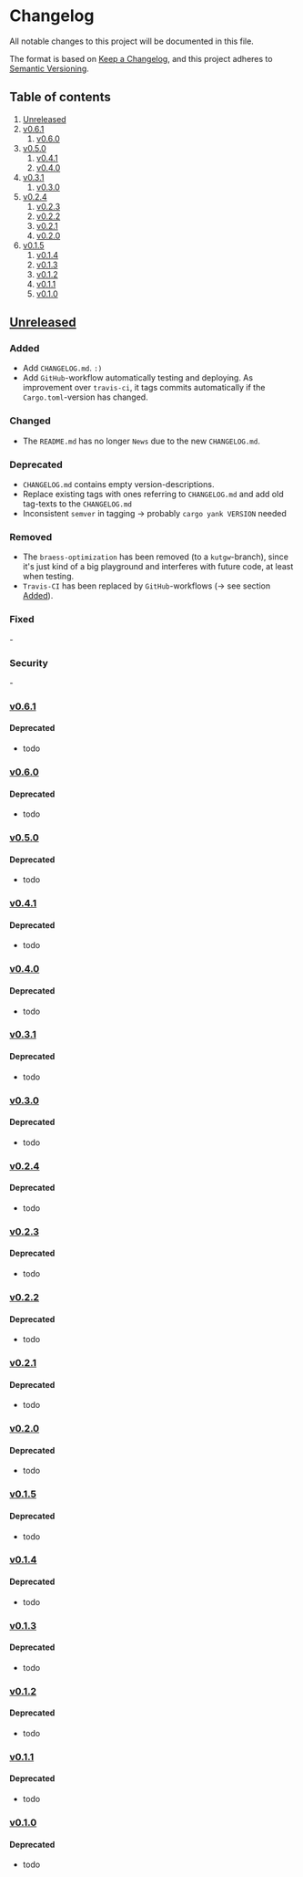 # Changelog

All notable changes to this project will be documented in this file.

The format is based on [Keep a Changelog][keepachangelog], and this project adheres to [Semantic Versioning][semver].


## Table of contents

1. [Unreleased](#unreleased)
1. [v0.6.1](#v0_6_1)
    1. [v0.6.0](#v0_6_0)
1. [v0.5.0](#v0_5_0)
    1. [v0.4.1](#v0_4_1)
    1. [v0.4.0](#v0_4_0)
1. [v0.3.1](#v0_3_1)
    1. [v0.3.0](#v0_3_0)
1. [v0.2.4](#v0_2_4)
    1. [v0.2.3](#v0_2_3)
    1. [v0.2.2](#v0_2_2)
    1. [v0.2.1](#v0_2_1)
    1. [v0.2.0](#v0_2_0)
1. [v0.1.5](#v0_1_5)
    1. [v0.1.4](#v0_1_4)
    1. [v0.1.3](#v0_1_3)
    1. [v0.1.2](#v0_1_2)
    1. [v0.1.1](#v0_1_1)
    1. [v0.1.0](#v0_1_0)


## [Unreleased] <a name="unreleased"></a>

### Added <a name="unreleased/added"></a>

- Add `CHANGELOG.md`. `:)`
- Add `GitHub`-workflow automatically testing and deploying.
  As improvement over `travis-ci`, it tags commits automatically if the `Cargo.toml`-version has changed.


### Changed

- The `README.md` has no longer `News` due to the new `CHANGELOG.md`.


### Deprecated

- `CHANGELOG.md` contains empty version-descriptions.
- Replace existing tags with ones referring to `CHANGELOG.md` and add old tag-texts to the `CHANGELOG.md`
- Inconsistent `semver` in tagging -> probably `cargo yank VERSION` needed


### Removed

- The `braess-optimization` has been removed (to a `kutgw`-branch), since it's just kind of a big playground and interferes with future code, at least when testing.
- `Travis-CI` has been replaced by `GitHub`-workflows (-> see section [Added](#unreleased/added)).


### Fixed

\-


### Security

\-


### [v0.6.1] <a name="v0_6_1"></a>

#### Deprecated

- todo


### [v0.6.0] <a name="v0_6_0"></a>

#### Deprecated

- todo


### [v0.5.0] <a name="v0_5_0"></a>

#### Deprecated

- todo


### [v0.4.1] <a name="v0_4_1"></a>

#### Deprecated

- todo


### [v0.4.0] <a name="v0_4_0"></a>

#### Deprecated

- todo


### [v0.3.1] <a name="v0_3_1"></a>

#### Deprecated

- todo


### [v0.3.0] <a name="v0_3_0"></a>

#### Deprecated

- todo


### [v0.2.4] <a name="v0_2_4"></a>

#### Deprecated

- todo


### [v0.2.3] <a name="v0_2_3"></a>

#### Deprecated

- todo


### [v0.2.2] <a name="v0_2_2"></a>

#### Deprecated

- todo


### [v0.2.1] <a name="v0_2_1"></a>

#### Deprecated

- todo


### [v0.2.0] <a name="v0_2_0"></a>

#### Deprecated

- todo


### [v0.1.5] <a name="v0_1_5"></a>

#### Deprecated

- todo


### [v0.1.4] <a name="v0_1_4"></a>

#### Deprecated

- todo


### [v0.1.3] <a name="v0_1_3"></a>

#### Deprecated

- todo


### [v0.1.2] <a name="v0_1_2"></a>

#### Deprecated

- todo


### [v0.1.1] <a name="v0_1_1"></a>

#### Deprecated

- todo


### [v0.1.0] <a name="v0_1_0"></a>

#### Deprecated

- todo




[keepachangelog]: https://keepachangelog.com/en/
[semver]: https://semver.org/

[Unreleased]: https://github.com/dominicparga/osmgraphing/compare/v0.6.1...HEAD
[v0.6.1]: https://github.com/dominicparga/osmgraphing/compare/v0.6.0...v0.6.1
[v0.6.0]: https://github.com/dominicparga/osmgraphing/compare/v0.5.0...v0.6.0
[v0.5.0]: https://github.com/dominicparga/osmgraphing/compare/v0.4.1...v0.5.0
[v0.4.1]: https://github.com/dominicparga/osmgraphing/compare/v0.4.0...v0.4.1
[v0.4.0]: https://github.com/dominicparga/osmgraphing/compare/v0.3.1...v0.4.0
[v0.3.1]: https://github.com/dominicparga/osmgraphing/compare/v0.3.0...v0.3.1
[v0.3.0]: https://github.com/dominicparga/osmgraphing/compare/v0.2.4...v0.3.0
[v0.2.4]: https://github.com/dominicparga/osmgraphing/compare/v0.2.3...v0.2.4
[v0.2.3]: https://github.com/dominicparga/osmgraphing/compare/v0.2.2...v0.2.3
[v0.2.2]: https://github.com/dominicparga/osmgraphing/compare/v0.2.1...v0.2.2
[v0.2.1]: https://github.com/dominicparga/osmgraphing/compare/v0.2.0...v0.2.1
[v0.2.0]: https://github.com/dominicparga/osmgraphing/compare/v0.1.5...v0.2.0
[v0.1.5]: https://github.com/dominicparga/osmgraphing/compare/v0.1.4...v0.1.5
[v0.1.4]: https://github.com/dominicparga/osmgraphing/compare/v0.1.3...v0.1.4
[v0.1.3]: https://github.com/dominicparga/osmgraphing/compare/v0.1.2...v0.1.3
[v0.1.2]: https://github.com/dominicparga/osmgraphing/compare/v0.1.1...v0.1.2
[v0.1.1]: https://github.com/dominicparga/osmgraphing/compare/v0.1.0...v0.1.1
[v0.1.0]: https://github.com/dominicparga/osmgraphing/releases/tag/v0.1.0
